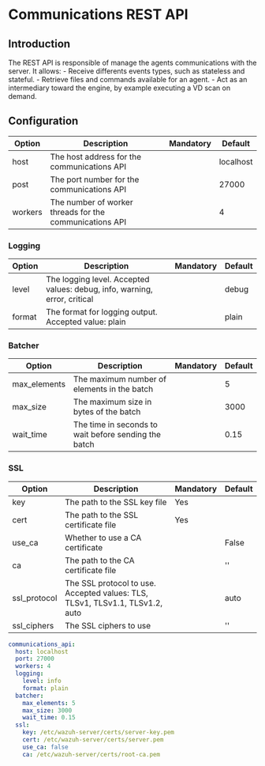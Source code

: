 # Communications REST API

## Introduction

The REST API is responsible of manage the agents communications with the server.
It allows:
    - Receive differents events types, such as stateless and stateful.
    - Retrieve files and commands available for an agent.
    - Act as an intermediary toward the engine, by example executing a VD scan on demand.

## Configuration

| Option | Description | Mandatory | Default |
|--------|-------------|-----------|---------|
| host | The host address for the communications API |  | localhost |
| post | The port number for the communications API |  | 27000 |
| workers | The number of worker threads for the communications API |  | 4 |

### Logging

| Option | Description | Mandatory | Default |
|--------|-------------|-----------|---------|
| level | The logging level. Accepted values: debug, info, warning, error, critical |  | debug |
| format | The format for logging output. Accepted value: plain |  | plain |

### Batcher

| Option | Description | Mandatory | Default |
|--------|-------------|-----------|---------|
| max_elements | The maximum number of elements in the batch |  | 5 |
| max_size | The maximum size in bytes of the batch |  | 3000 |
| wait_time | The time in seconds to wait before sending the batch |  | 0.15 |

### SSL

| Option | Description | Mandatory | Default |
|--------|-------------|-----------|---------|
| key | The path to the SSL key file | Yes |  |
| cert | The path to the SSL certificate file | Yes |  |
| use_ca | Whether to use a CA certificate |  | False |
| ca | The path to the CA certificate file |  | '' |
| ssl_protocol | The SSL protocol to use. Accepted values: TLS, TLSv1, TLSv1.1, TLSv1.2, auto |  | auto |
| ssl_ciphers | The SSL ciphers to use |  | '' |


```yaml
communications_api:
  host: localhost
  port: 27000
  workers: 4
  logging:
    level: info
    format: plain
  batcher:
    max_elements: 5
    max_size: 3000
    wait_time: 0.15
  ssl:
    key: /etc/wazuh-server/certs/server-key.pem
    cert: /etc/wazuh-server/certs/server.pem
    use_ca: false
    ca: /etc/wazuh-server/certs/root-ca.pem
```